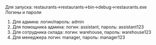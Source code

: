 Для запуска: restaurants->restaurants->bin->debug->restaurants.exe
Логины и пароли
1. Для админа: логин/пароль: admin
2. Для помощника админа: логин: assistant, пароль: assistant123
3. Для сотрудника склада: логин: warehouse, пароль: warehouse123
4. Для менеджера логин: manager, пароль: manager123

